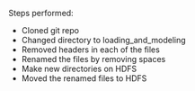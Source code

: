 Steps performed:

 - Cloned git repo
 - Changed directory to loading_and_modeling
 - Removed headers in each of the files
 - Renamed the files by removing spaces
 - Make new directories on HDFS
 - Moved the renamed files to HDFS 
